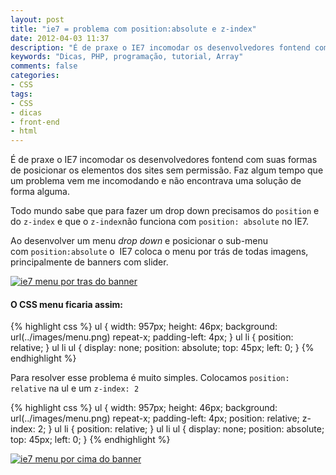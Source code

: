 ```yaml
---
layout: post
title: "ie7 = problema com position:absolute e z-index"
date: 2012-04-03 11:37
description: "É de praxe o IE7 incomodar os desenvolvedores fontend com suas formas de posicionar os elementos dos sites sem permissão"
keywords: "Dicas, PHP, programação, tutorial, Array"
comments: false
categories:
- CSS
tags:
- CSS
- dicas
- front-end
- html
---
```


É de praxe o IE7 incomodar os desenvolvedores fontend com suas formas de posicionar os elementos dos sites sem permissão. Faz algum tempo que um problema vem me incomodando e não encontrava uma solução de forma alguma.

Todo mundo sabe que para fazer um drop down precisamos do `position` e do `z-index` e que o `z-index`não funciona com `position: absolute` no IE7.

Ao desenvolver um menu _drop down_ e posicionar o sub-menu com `position:absolute` o  IE7 coloca o menu por trás de todas imagens, principalmente de banners com slider.

[![ie7 menu por tras do banner](/assets/uploads/ie7-menu-por-tras-do-banner.jpg "ie7 menu por tras do banner")](/assets/uploads/2012/04/ie7-menu-por-tras-do-banner.jpg)

#### O CSS menu ficaria assim:

{% highlight css %}
ul {
  width: 957px; height: 46px;
  background: url(../images/menu.png) repeat-x;
  padding-left: 4px;
}
ul li {
  position: relative;
}
ul li ul {
  display: none;
  position: absolute;
  top: 45px;
  left: 0;
}
{% endhighlight %}

Para resolver esse problema é muito simples. Colocamos `position: relative` na ul e um `z-index: 2`

{% highlight css %}
ul {
  width: 957px; height: 46px;
  background: url(../images/menu.png) repeat-x;
  padding-left: 4px;
  position: relative;
  z-index: 2;
}
ul li {
  position: relative;
}
ul li ul {
  display: none;
  position: absolute;
  top: 45px;
  left: 0;
}
{% endhighlight %}

[![ie7 menu por cima do banner](/assets/uploads/ie7-menu-por-cima-do-banner.jpg "ie7 menu por cima do banner")](/assets/uploads/2012/04/ie7-menu-por-cima-do-banner.jpg)
